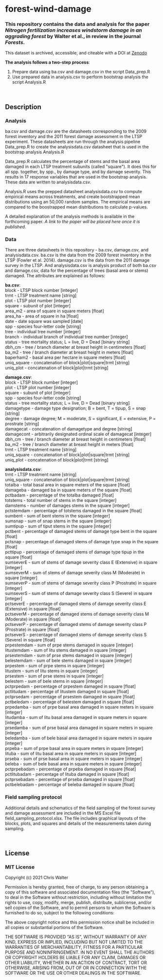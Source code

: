 # forest-wind-damage
### This repository contains the data and analysis for the paper *Nitrogen fertilization increases windstorm damage in an aggrading forest* by Walter et al., in review in the journal *Forests*.

This dataset is archived, accessible, and citeable with a DOI at [Zenodo](https://doi.org/10.5281/zenodo.4487873)

**The analysis follows a two-step process**:
 1. Prepare data using ba.csv and damage.csv in the script Data_prep.R
 2. Use prepared data in analysis.csv to perform bootstrap analysis the script Analysis.R
<br>

## Description

### Analysis
ba.csv and damage.csv are the datasheets corresponding to the 2009 forest inventory
and the 2011 forest damage assessment in the LTSP experiment. These datasheets are run 
through the analysis pipeline Data_prep.R to create the analysisdata.csv datasheet that is
used in the bootstrap analysis Analysis.R

Data_prep.R calculates the percentage of stems and the basal area damaged in each 
LTSP treatment subunits (called "square"). It does this for all spp. together, by spp., by
damage type, and by damage severity. This results in 17 response variables that are used 
in the bootstrap analysis. These data are written to analysisdata.csv.

Analysis.R uses the prepped datasheet analysisdata.csv to compute empirical means across
treatments, and create bootstrapped mean distributions using an 50,000 random samples. The
empirical means are compared to the boostrapped mean distributions to calculate p-values.

A detailed explanation of the analysis methods is available in the forthcoming paper. *A link to the paper will be placed here once it is published*. 

### Data
There are three datasheets in this repository - ba.csv, damage.csv, and analysisdata.csv.
ba.csv is the data from the 2009 forest inventory in the LTSP (Fowler et al. 2014). 
damage.csv is the data from the 2011 damage survey in the LTSP. And analysisdata.csv is 
analysis product of both ba.csv and damage.csv, data for the percentage of trees 
(basal area or stems) damaged. The attributes are explained as follows:

**ba.csv**:<br>
block - LTSP block number [integer]<br>
trmt - LTSP treatment name [string]<br>
plot - LTSP plot number [integer]<br>
square - subunit of plot [integer]<br>
area_m2 - area of square in square meters [float]<br>
area_ha - area of square in ha [float]<br>
date - date square was sampled [date]<br>
spp - species four-letter code [string]<br>
tree - individual tree number [integer]<br>
branch - individual branch of individual tree number [integer]<br>
status - tree mortality status; L = live, D = Dead [binary string]<br>
dbh_cm - tree / branch diameter at breast height in centimeters [float]<br>
ba_m2 - tree / branch diameter at breast height in meters [float]<br>
baperham2 - basal area per hectare in square meters [float]<br>
uniq_square - concatenation of block|plot|square|trmt [string]<br>
uniq_plot - concatenation of block|plot|trmt [string]<br>
 
**damage.csv**:<br>
block - LTSP block number [integer]<br>
plot - LTSP plot number [integer]<br>
square - subunit of plot [integer]<br>
spp - species four-letter code [string]<br>
status - tree mortality status; L = live, D = Dead [binary string]<br>
damagetype - damage type designation; B = bent, T = tipup, S = snap [string]<br>
degree - damage degree; M = moderate, S = significant, E = extensive, P = prostrate [string]<br>
damagecat - concatenation of damagetype and degree [string]<br>
damagecont - arbitrarily designated ordinal scale of damagecat [integer]<br>
dbh_cm - tree / branch diameter at breast height in centimeters [float]<br>
ba_m2 - tree / branch diameter at breast height in meters [float]<br>
trmt - LTSP treatment name [string]<br>
uniq_square - concatenation of block|plot|square|trmt [string]<br>
uniq_plot - concatenation of block|plot|trmt [string]<br>

**analysisdata.csv**:
<br>
trmt - LTSP treatment name [string]<br>
uniq_square - concatenation of block|plot|square|trmt [string]<br>
totalba - total basal area in square meters of the square [float]<br>
damageba - damaged ba in square meters of the square [float]<br>
pctbadam - percentage of the totalba damaged [float]<br>
totstems - total number of stems in the square [integer]<br>
damstems - number of damages stems in the square [integer]<br>
pctstemdam - percentage of totstems damaged in the square [float]<br>
sumbent - sum of bent stems in the square [integer]<br>
sumsnap - sum of snap stems in the square [integer]<br>
sumtipup - sum of tiput stems in the square [integer]<br>
pctbent - percentage of damaged stems of damage type bent in the square [float]<br>
pctsnap - percentage of damaged stems of damage type snap in the square [float]<br>
pcttipup - percentage of damaged stems of damage type tipup in the square [float]<br>
sumseverE - sum of stems of damage severity class E (Extensive) in square [integer]<br>
sumseverM - sum of stems of damage severity class M (Moderate) in square [integer]<br>
sumseverP - sum of stems of damage severity class P (Prostrate) in square [integer]<br>
sumseverS - sum of stems of damage severity class S (Severe) in square [integer]<br>
pctseverE - percentage of damaged stems of damage severity class E (Extensive) in square [float]<br>
pctseverM - percentage of damaged stems of damage severity class M (Moderate) in square [float]<br>
pctseverP - percentage of damaged stems of damage severity class P (Prostrate) in square [float]<br>
pctseverS - percentage of damaged stems of damage severity class S (Severe) in square [float]<br>
prpestemdam - sum of prpe stems damaged in square [integer]<br>
litustemdam - sum of litu stems damaged in square [integer]<br>
prsestemdam - sum of prse stems damaged in square [integer]<br>
belestemdam - sum of bele stems damaged in square [integer]<br>
prpestem - sum of prpe stems in square [integer]<br>
litustem - sum of litu stems in square [integer]<br>
prsestem - sum of prse stems in square [integer]<br>
belestem - sum of bele stems in square [integer]<br>
pctprpedam - percentage of prpestem damaged in square [float]<br>
pctlitudam - percentage of litustem damaged in square [float]<br>
pctprsedam - percentage of prsestem damaged in square [float]<br>
pctbeledam - percentage of belestem damaged in square [float]<br>
prpedamba - sum of prpe basal area damaged in square meters in square [integer]<br>
litudamba - sum of litu basal area damaged in square meters in square [integer]<br>
prsedamba - sum of prse basal area damaged in square meters in square [integer]<br>
beledamba - sum of bele basal area damaged in square meters in square [integer]<br>
prpeba - sum of prpe basal area in square meters in square [integer]<br>
lituba - sum of litu basal area in square meters in square [integer]<br>
prseba - sum of prse basal area in square meters in square [integer]<br>
beleba - sum of bele basal area in square meters in square [integer]<br>
pctprpebadam - percentage of prpeba damaged in square [float]<br>
pctlitubadam - percentage of lituba damaged in square [float]<br>
pctprsebadam - percentage of prseba damaged in square [float]<br>
pctbelebadam - percentage of beleba damaged in square [float]<br>

### Field sampling protocol

Additional details and schematics of the field sampling of the forest survey and damage assessment are included in the MS Excel file field_sampling_protocol.xlsx. The file includes graphical layouts of the blocks, plots, and squares and details of the measurements taken during sampling. 

<br>

## License
### MIT License

Copyright (c) 2021 Chris Walter

Permission is hereby granted, free of charge, to any person obtaining a copy
of this software and associated documentation files (the "Software"), to deal
in the Software without restriction, including without limitation the rights
to use, copy, modify, merge, publish, distribute, sublicense, and/or sell
copies of the Software, and to permit persons to whom the Software is
furnished to do so, subject to the following conditions:

The above copyright notice and this permission notice shall be included in all
copies or substantial portions of the Software.

THE SOFTWARE IS PROVIDED "AS IS", WITHOUT WARRANTY OF ANY KIND, EXPRESS OR
IMPLIED, INCLUDING BUT NOT LIMITED TO THE WARRANTIES OF MERCHANTABILITY,
FITNESS FOR A PARTICULAR PURPOSE AND NONINFRINGEMENT. IN NO EVENT SHALL THE
AUTHORS OR COPYRIGHT HOLDERS BE LIABLE FOR ANY CLAIM, DAMAGES OR OTHER
LIABILITY, WHETHER IN AN ACTION OF CONTRACT, TORT OR OTHERWISE, ARISING FROM,
OUT OF OR IN CONNECTION WITH THE SOFTWARE OR THE USE OR OTHER DEALINGS IN THE
SOFTWARE.





